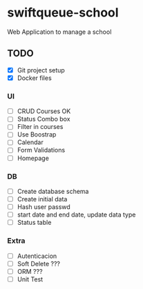 # swiftqueue-school

Web Application to manage a school

## TODO

- [x] Git project setup
- [x] Docker files

### UI

- [ ] CRUD Courses OK
- [ ] Status Combo box
- [ ] Filter in courses
- [ ] Use Boostrap
- [ ] Calendar
- [ ] Form Validations
- [ ] Homepage

### DB
- [ ] Create database schema
- [ ] Create initial data
- [ ] Hash user passwd
- [ ] start date and end date, update data type
- [ ] Status table

### Extra

- [ ] Autenticacion
- [ ] Soft Delete ???
- [ ] ORM ???
- [ ] Unit Test